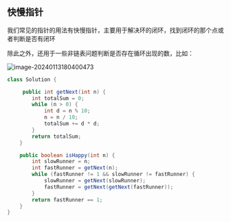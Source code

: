 ## 快慢指针

我们常见的指针的用法有快慢指针，主要用于解决环的闭环，找到闭环的那个点或者判断是否有闭环



除此之外，还用于一些非链表问题判断是否存在循环出现的数，比如：

![image-20240113180400473](D:\typora\笔记\习题笔记\imagesr\image-20240113180400473.png)

```java
class Solution {

     public int getNext(int n) {
        int totalSum = 0;
        while (n > 0) {
            int d = n % 10;
            n = n / 10;
            totalSum += d * d;
        }
        return totalSum;
    }

    public boolean isHappy(int n) {
        int slowRunner = n;
        int fastRunner = getNext(n);
        while (fastRunner != 1 && slowRunner != fastRunner) {
            slowRunner = getNext(slowRunner);
            fastRunner = getNext(getNext(fastRunner));
        }
        return fastRunner == 1;
    }
}

```

